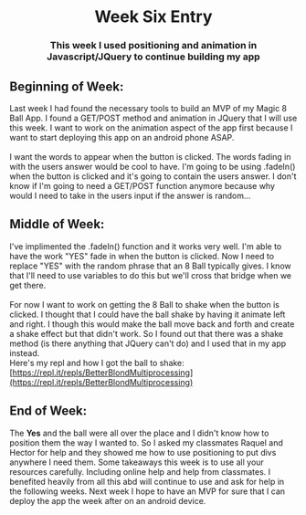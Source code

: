 # <center>Week Six Entry</center>
### <center>This week I used positioning and animation in Javascript/JQuery to continue building my app</center>
## Beginning of Week:
Last week I had found the necessary tools to build an MVP of my Magic 8 Ball App. I found a GET/POST method and animation in JQuery that I will use this week. I want to work on the animation aspect of the app first because I want to start deploying this app on an android phone ASAP.
<br><br>
I want the words to appear when the button is clicked. The words fading in with the users answer would be cool to have. I'm going to be using .fadeIn() when the button is clicked and it's going to contain the users answer. I don't know if I'm going to need a GET/POST function anymore because why would I need to take in the users input if the answer is random...
## Middle of Week:
I've implimented the .fadeIn() function and it works very well. I'm able to have the work "YES" fade in when the button is clicked. Now I need to replace "YES" with the random phrase that an 8 Ball typically gives. I know that I'll need to use variables to do this but we'll cross that bridge when we get there.
<br><br>
For now I want to work on getting the 8 Ball to shake when the button is clicked. I thought that I could have the ball shake by having it animate left and right. I though this would make the ball move back and forth and create a shake effect but that didn't work. So I found out that there was a shake method (is there anything that JQuery can't do) and I used that in my app instead.
<br>
Here's my repl and how I got the ball to shake:
[https://repl.it/repls/BetterBlondMultiprocessing](https://repl.it/repls/BetterBlondMultiprocessing)
## End of Week:
The **Yes** and the ball were all over the place and I didn't know how to position them the way I wanted to. So I asked my classmates Raquel and Hector for help and they showed me how to use positioning to put divs anywhere I need them.
Some takeaways this week is to use all your resources carefully. Including online help and help from classmates. I benefited heavily from all this abd will continue to use and ask for help in the following weeks. Next week I hope to have an MVP for sure that I can deploy the app the week after on an android device.
